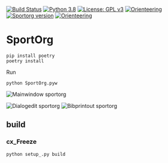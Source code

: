 [![Build Status](https://api.travis-ci.org/sportorg/pysport.svg?branch=develop)](https://travis-ci.org/sportorg/pysport)
[![Python 3.8](https://img.shields.io/badge/python-v3.8-blue.svg?logo=pythonlang)](https://www.python.org/downloads/)
[![License: GPL v3](https://img.shields.io/badge/license-GPLv3-blue.svg)](https://github.com/sportorg/pysport/blob/develop/LICENSE)
[![Orienteering](https://img.shields.io/badge/sport-orienteering-blue.svg)](https://github.com/sportorg)
[![Sportorg version](https://img.shields.io/github/v/release/sportorg/pysport)](https://github.com/sportorg/pysport)
[![Orienteering](https://img.shields.io/github/stars/sportorg/pysport?style=social)](https://github.com/sportorg/pysport)

# SportOrg

```commandline
pip install poetry
poetry install
```

Run

```commandline
python SportOrg.pyw
```

![Mainwindow sportorg](img/mainwindow.png)

![Dialogedit sportorg](img/dialogedit.png)
![Bibprintout sportorg](img/bibprintout.png)


## build

### cx_Freeze

`python setup_.py build`
